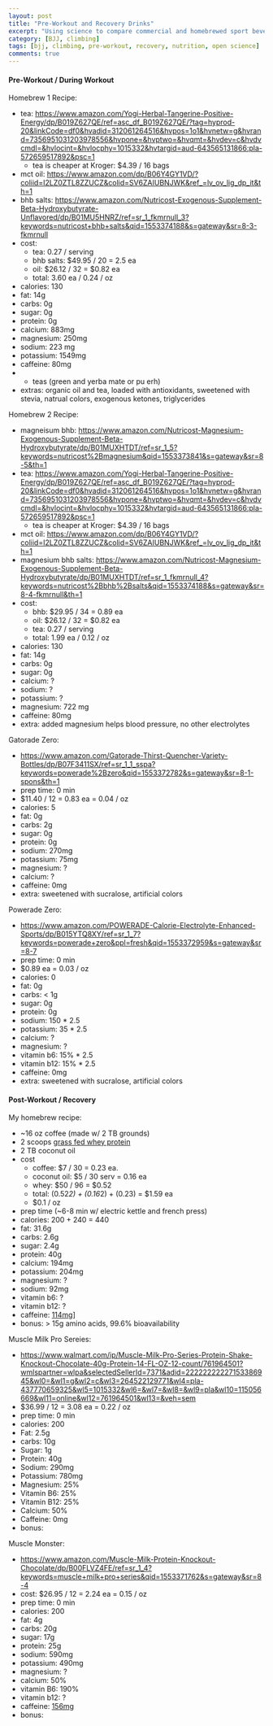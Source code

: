 ```yaml
---
layout: post
title: "Pre-Workout and Recovery Drinks"
excerpt: "Using science to compare commercial and homebrewed sport beverages."
category: [BJJ, climbing]
tags: [bjj, climbing, pre-workout, recovery, nutrition, open science]
comments: true
---
```


#### Pre-Workout / During Workout

Homebrew 1 Recipe:

- tea: https://www.amazon.com/Yogi-Herbal-Tangerine-Positive-Energy/dp/B019Z627QE/ref=asc_df_B019Z627QE/?tag=hyprod-20&linkCode=df0&hvadid=312061264516&hvpos=1o1&hvnetw=g&hvrand=7356951031203978556&hvpone=&hvptwo=&hvqmt=&hvdev=c&hvdvcmdl=&hvlocint=&hvlocphy=1015332&hvtargid=aud-643565131866:pla-572659517892&psc=1
  - tea is cheaper at Kroger: $4.39 / 16 bags
- mct oil: https://www.amazon.com/dp/B06Y4GY1VD/?coliid=I2LZ0ZTL8ZZUCZ&colid=SV6ZAIUBNJWK&ref_=lv_ov_lig_dp_it&th=1
- bhb salts: https://www.amazon.com/Nutricost-Exogenous-Supplement-Beta-Hydroxybutyrate-Unflavored/dp/B01MU5HNRZ/ref=sr_1_fkmrnull_3?keywords=nutricost+bhb+salts&qid=1553374188&s=gateway&sr=8-3-fkmrnull
- cost:
  - tea: 0.27 / serving
  - bhb salts: $49.95 / 20 = 2.5 ea
  - oil: $26.12 / 32 = $0.82 ea
  - total: 3.60 ea / 0.24 / oz
- calories: 130
- fat: 14g
- carbs: 0g
- sugar: 0g
- protein: 0g
- calcium: 883mg
- magnesium: 250mg
- sodium: 223 mg
- potassium: 1549mg
- caffeine: 80mg
- * teas (green and yerba mate or pu erh)
- extras: organic oil and tea, loaded with antioxidants, sweetened with stevia, natrual colors, exogenous ketones, triglycerides


Homebrew 2 Recipe:

- magneisum bhb: https://www.amazon.com/Nutricost-Magnesium-Exogenous-Supplement-Beta-Hydroxybutyrate/dp/B01MUXHTDT/ref=sr_1_5?keywords=nutricost%2Bmagnesium&qid=1553373841&s=gateway&sr=8-5&th=1
- tea: https://www.amazon.com/Yogi-Herbal-Tangerine-Positive-Energy/dp/B019Z627QE/ref=asc_df_B019Z627QE/?tag=hyprod-20&linkCode=df0&hvadid=312061264516&hvpos=1o1&hvnetw=g&hvrand=7356951031203978556&hvpone=&hvptwo=&hvqmt=&hvdev=c&hvdvcmdl=&hvlocint=&hvlocphy=1015332&hvtargid=aud-643565131866:pla-572659517892&psc=1
  - tea is cheaper at Kroger: $4.39 / 16 bags
- mct oil: https://www.amazon.com/dp/B06Y4GY1VD/?coliid=I2LZ0ZTL8ZZUCZ&colid=SV6ZAIUBNJWK&ref_=lv_ov_lig_dp_it&th=1
- magnesium bhb salts: https://www.amazon.com/Nutricost-Magnesium-Exogenous-Supplement-Beta-Hydroxybutyrate/dp/B01MUXHTDT/ref=sr_1_fkmrnull_4?keywords=nutricost%2Bbhb%2Bsalts&qid=1553374188&s=gateway&sr=8-4-fkmrnull&th=1
- cost:
  - bhb: $29.95 / 34 = 0.89 ea
  - oil: $26.12 / 32 = $0.82 ea
  - tea: 0.27 / serving
  - total: 1.99 ea / 0.12 / oz
- calories: 130
- fat: 14g
- carbs: 0g
- sugar: 0g
- calcium: ?
- sodium: ?
- potassium: ?
- magnesium: 722 mg
- caffeine: 80mg
- extra:  added magnesium helps blood pressure, no other electrolytes

Gatorade Zero:

- https://www.amazon.com/Gatorade-Thirst-Quencher-Variety-Bottles/dp/B07F3411SX/ref=sr_1_1_sspa?keywords=powerade%2Bzero&qid=1553372782&s=gateway&sr=8-1-spons&th=1
- prep time: 0 min
- $11.40 / 12 = 0.83 ea = 0.04 / oz
- calories: 5
- fat: 0g
- carbs: 2g
- sugar: 0g
- protein: 0g
- sodium: 270mg
- potassium: 75mg
- magnesium: ?
- calcium: ?
- caffeine: 0mg
- extra: sweetened with sucralose, artificial colors

Powerade Zero:

- https://www.amazon.com/POWERADE-Calorie-Electrolyte-Enhanced-Sports/dp/B015YTQ8XY/ref=sr_1_7?keywords=powerade+zero&ppl=fresh&qid=1553372959&s=gateway&sr=8-7
- prep time: 0 min
- $0.89 ea = 0.03 / oz
- calories: 0
- fat: 0g
- carbs: < 1g
- sugar: 0g
- protein: 0g
- sodium: 150 * 2.5
- potassium: 35 * 2.5
- calcium: ?
- magnesium: ?
- vitamin b6: 15% * 2.5
- vitamin b12: 15% * 2.5
- caffeine: 0mg
- extra: sweetened with sucralose, artificial colors





#### Post-Workout / Recovery

My homebrew recipe:

- ~16 oz coffee (made w/ 2 TB grounds)
- 2 scoops [grass fed whey protein](https://www.amazon.com/dp/B005071QCO/?coliid=I1QBWAKK9TWTK1&colid=SV6ZAIUBNJWK&psc=0)
- 2 TB coconut oil
- cost
  - coffee: $7 / 30 = 0.23 ea.
  - coconut oil: $5 / 30 serv = 0.16 ea
  - whey: $50 / 96 = $0.52
  - total:  (0.52*2) + (0.16*2) + (0.23) = $1.59 ea
  - $0.1 / oz
- prep time (~6-8 min w/ electric kettle and french press)
- calories: 200 + 240 = 440
- fat: 31.6g
- carbs: 2.6g
- sugar: 2.4g
- protein: 40g
- calcium: 194mg
- potassium: 204mg
- magnesium: ?
- sodium: 92mg
- vitamin b6: ?
- vitamin b12: ?
- caffeine: [114mg](https://coffeeconfidential.org/health/cut-down-caffeine/)]
- bonus: > 15g amino acids, 99.6% bioavailability

Muscle Milk Pro Sereies:

- https://www.walmart.com/ip/Muscle-Milk-Pro-Series-Protein-Shake-Knockout-Chocolate-40g-Protein-14-FL-OZ-12-count/761964501?wmlspartner=wlpa&selectedSellerId=7371&adid=22222222227153386945&wl0=&wl1=g&wl2=c&wl3=264522129771&wl4=pla-437770659325&wl5=1015332&wl6=&wl7=&wl8=&wl9=pla&wl10=115056669&wl11=online&wl12=761964501&wl13=&veh=sem
- $36.99 / 12 = 3.08 ea = 0.22 / oz
- prep time: 0 min
- calories: 200
- Fat: 2.5g
- carbs: 10g
- Sugar: 1g
- Protein: 40g
- Sodium: 290mg
- Potassium: 780mg
- Magnesium: 25%
- Vitamin B6: 25%
- Vitamin B12: 25%
- Calcium: 50%
- Caffeine: 0mg
- bonus:

Muscle Monster:

- https://www.amazon.com/Muscle-Milk-Protein-Knockout-Chocolate/dp/B00FLVZ4FE/ref=sr_1_4?keywords=muscle+milk+pro+series&qid=1553371762&s=gateway&sr=8-4
- cost: $26.95 / 12 = 2.24 ea = 0.15 / oz
- prep time: 0 min
- calories: 200
- fat: 4g
- carbs: 20g
- sugar: 17g
- protein: 25g
- sodium: 590mg
- potassium: 490mg
- magnesium: ?
- calcium: 50%
- vitamin B6: 190%
- vitamin b12: ?
- caffeine: [156mg](https://www.caffeineinformer.com/muscle-monster-energy-drink)
- bonus:

